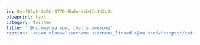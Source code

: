 ```yaml
---
id: 8ebf01c8-2c5b-4776-8bde-ecb43a442c2a
blueprint: text
category: twitter
title: "'@nickwynja wow, that's awesome"
caption: '<span class="username username_linked">@<a href="https://twitter.com/nickwynja" title="Nick Wynja">nickwynja</a></span> wow, that''s awesome'
---
```

